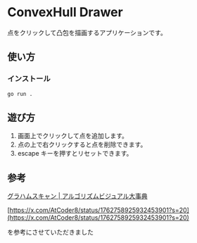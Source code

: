 # ConvexHull Drawer

点をクリックして凸包を描画するアプリケーションです。

## 使い方

### インストール

```sh
go run .
```

## 遊び方

1. 画面上でクリックして点を追加します。
2. 点の上で右クリックすると点を削除できます。
3. escape キーを押すとリセットできます。

## 参考

[グラハムスキャン | アルゴリズムビジュアル大事典](https://yutaka-watanobe.github.io/star-aida/1.0/algorithms/graham_scan/print.html)

[https://x.com/AtCoder8/status/1762758925932453901?s=20](https://x.com/AtCoder8/status/1762758925932453901?s=20)

を参考にさせていただきました
